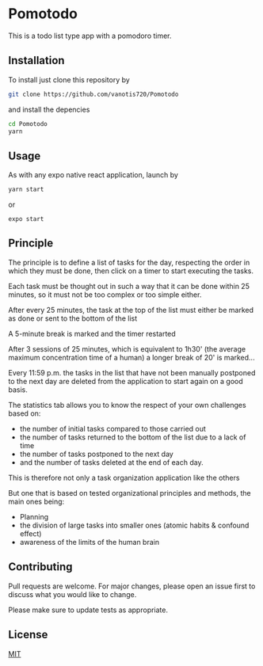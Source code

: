 # Pomotodo

This is a todo list type app with a pomodoro timer.

## Installation

To install just clone this repository by

```bash
git clone https://github.com/vanotis720/Pomotodo
```

and install the depencies

```bash
cd Pomotodo
yarn
```

## Usage

As with any expo native react application, launch by

```bash
yarn start

```
or 
```
expo start
```


## Principle

The principle is to define a list of tasks for the day, respecting the order in which they must be done, then click on a timer to start executing the tasks.

Each task must be thought out in such a way that it can be done within 25 minutes, so it must not be too complex or too simple either.

After every 25 minutes, the task at the top of the list must either be marked as done or sent to the bottom of the list

A 5-minute break is marked and the timer restarted

After 3 sessions of 25 minutes, which is equivalent to 1h30' (the average maximum concentration time of a human) a longer break of 20' is marked...

Every 11:59 p.m. the tasks in the list that have not been manually postponed to the next day are deleted from the application to start again on a good basis.

The statistics tab allows you to know the respect of your own challenges based on:
- the number of initial tasks compared to those carried out
- the number of tasks returned to the bottom of the list due to a lack of time
- the number of tasks postponed to the next day
- and the number of tasks deleted at the end of each day.

This is therefore not only a task organization application like the others

But one that is based on tested organizational principles and methods, the main ones being:
- Planning
- the division of large tasks into smaller ones (atomic habits & confound effect)
- awareness of the limits of the human brain

## Contributing

Pull requests are welcome. For major changes, please open an issue first to discuss what you would like to change.

Please make sure to update tests as appropriate.

## License

[MIT](https://choosealicense.com/licenses/mit/)
